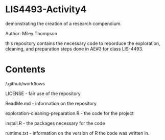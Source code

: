 # LIS4493-Activity4
demonstrating the creation of a research compendium. 

Author: Miley Thompson

this repository contains the necessary code to reporduce the exploration, cleaning, and preparation steps done in AE#3 for class LIS-4493.

# Contents

/.github/workflows 

LICENSE - fair use of the repository

ReadMe.md - information on the repository 

exploration-cleaning-preparation.R - the code for the project 

install.R - the packages necessary for the code 

runtime.txt - information on the version of R the code was written in. 

